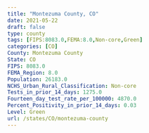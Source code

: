 ```yaml
---
title: "Montezuma County, CO"
date: 2021-05-22
draft: false
type: county
tags: [FIPS:8083.0,FEMA:8.0,Non-core,Green]
categories: [CO]
County: Montezuma County
State: CO
FIPS: 8083.0
FEMA_Region: 8.0
Population: 26183.0
NCHS_Urban_Rural_Classification: Non-core
Tests_in_prior_14_days: 1275.0
Fourteen_day_test_rate_per_100000: 4870.0
Percent_Positivity_in_prior_14_days: 0.03
Level: Green
url: /states/CO/montezuma-county
---
```



